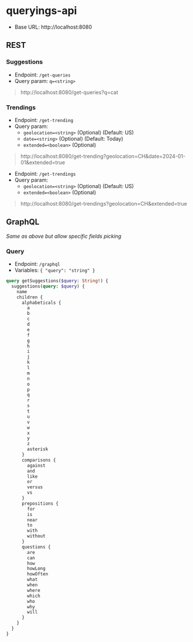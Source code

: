 # queryings-api

- Base URL: http://localhost:8080

## REST

### Suggestions

- Endpoint: `/get-queries`
- Query param: `q=<string>`

> http://localhost:8080/get-queries?q=cat

### Trendings

- Endpoint: `/get-trending`
- Query param:
  - `geolocation=<string>` (Optional) (Default: US)
  - `date=<string>` (Optional) (Default: Today)
  - `extended=<boolean>` (Optional)

> http://localhost:8080/get-trending?geolocation=CH&date=2024-01-01&extended=true

- Endpoint: `/get-trendings`
- Query param:
  - `geolocation=<string>` (Optional) (Default: US)
  - `extended=<boolean>` (Optional)

> http://localhost:8080/get-trendings?geolocation=CH&extended=true

## GraphQL

_Same as above but allow specific fields picking_

### Query

- Endpoint: `/graphql`
- Variables: `{ "query": "string" }`

```graphql
query getSuggestions($query: String!) {
  suggestions(query: $query) {
    name
    children {
      alphabeticals {
        a
        b
        c
        d
        e
        f
        g
        h
        i
        j
        k
        l
        m
        n
        o
        p
        q
        r
        s
        t
        u
        v
        w
        x
        y
        z
        asterisk
      }
      comparisons {
        against
        and
        like
        or
        versus
        vs
      }
      prepositions {
        for
        is
        near
        to
        with
        without
      }
      questions {
        are
        can
        how
        howLong
        howOften
        what
        when
        where
        which
        who
        why
        will
      }
    }
  }
}
```
